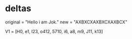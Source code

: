 # deltas

original = "Hello i am Jok."
new = "AXBXCXAXBXCXAXBCX"

V1 = [H0, e1, l23, o412,  5710, i6, a8, m9, J11, k13]
